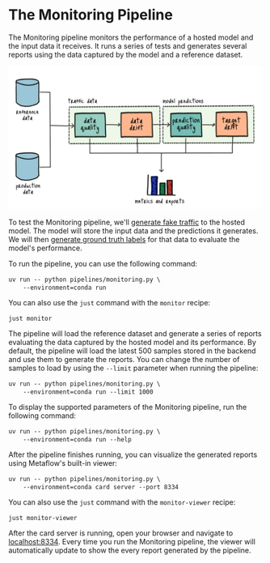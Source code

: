 # The Monitoring Pipeline

The Monitoring pipeline monitors the performance of a hosted model and the input data it receives. It runs a series of tests and generates several reports using the data captured by the model and a reference dataset.

![Monitoring pipeline](.guide/monitoring-pipeline/images/monitoring.png)

To test the Monitoring pipeline, we'll [generate fake traffic](.guide/monitoring-pipeline/generating-fake-traffic.md) to the hosted model. The model will store the input data and the predictions it generates. We will then [generate ground truth labels](.guide/monitoring-pipeline/generating-fake-labels.md) for that data to evaluate the model's performance.

To run the pipeline, you can use the following command:

```shell
uv run -- python pipelines/monitoring.py \
    --environment=conda run
```

You can also use the `just` command with the `monitor` recipe:

```shell
just monitor
```

The pipeline will load the reference dataset and generate a series of reports evaluating the data captured by the hosted model and its performance. By default, the pipeline will load the latest 500 samples stored in the backend and use them to generate the reports. You can change the number of samples to load by using the `--limit` parameter when running the pipeline:

```shell
uv run -- python pipelines/monitoring.py \
    --environment=conda run --limit 1000
```

To display the supported parameters of the Monitoring pipeline, run the following command:

```shell
uv run -- python pipelines/monitoring.py \
    --environment=conda run --help
```

After the pipeline finishes running, you can visualize the generated reports using Metaflow's built-in viewer:

```shell
uv run -- python pipelines/monitoring.py \
    --environment=conda card server --port 8334
```

You can also use the `just` command with the `monitor-viewer` recipe:

```shell
just monitor-viewer
```

After the card server is running, open your browser and navigate to [localhost:8334](http://localhost:8334). Every time you run the Monitoring pipeline, the viewer will automatically update to show the every report generated by the pipeline.